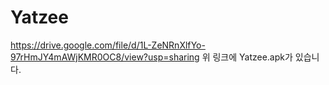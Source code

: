 # Yatzee
https://drive.google.com/file/d/1L-ZeNRnXlfYo-97rHmJY4mAWjKMR0OC8/view?usp=sharing
위 링크에 Yatzee.apk가 있습니다.
